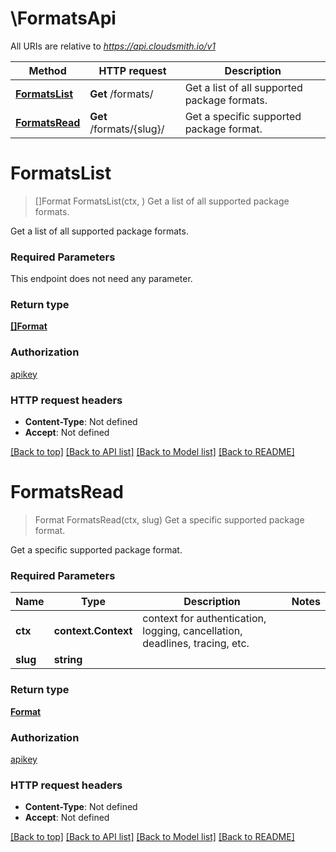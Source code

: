# \FormatsApi

All URIs are relative to *https://api.cloudsmith.io/v1*

Method | HTTP request | Description
------------- | ------------- | -------------
[**FormatsList**](FormatsApi.md#FormatsList) | **Get** /formats/ | Get a list of all supported package formats.
[**FormatsRead**](FormatsApi.md#FormatsRead) | **Get** /formats/{slug}/ | Get a specific supported package format.


# **FormatsList**
> []Format FormatsList(ctx, )
Get a list of all supported package formats.

Get a list of all supported package formats.

### Required Parameters
This endpoint does not need any parameter.

### Return type

[**[]Format**](Format.md)

### Authorization

[apikey](../README.md#apikey)

### HTTP request headers

 - **Content-Type**: Not defined
 - **Accept**: Not defined

[[Back to top]](#) [[Back to API list]](../README.md#documentation-for-api-endpoints) [[Back to Model list]](../README.md#documentation-for-models) [[Back to README]](../README.md)

# **FormatsRead**
> Format FormatsRead(ctx, slug)
Get a specific supported package format.

Get a specific supported package format.

### Required Parameters

Name | Type | Description  | Notes
------------- | ------------- | ------------- | -------------
 **ctx** | **context.Context** | context for authentication, logging, cancellation, deadlines, tracing, etc.
  **slug** | **string**|  | 

### Return type

[**Format**](Format.md)

### Authorization

[apikey](../README.md#apikey)

### HTTP request headers

 - **Content-Type**: Not defined
 - **Accept**: Not defined

[[Back to top]](#) [[Back to API list]](../README.md#documentation-for-api-endpoints) [[Back to Model list]](../README.md#documentation-for-models) [[Back to README]](../README.md)

